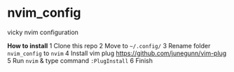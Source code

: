 # nvim_config
vicky nvim configuration

**How to install**
1 Clone this repo
2 Move to `~/.config/`
3 Rename folder `nvim_config` to `nvim`
4 Install vim plug https://github.com/junegunn/vim-plug
5 Run `nvim` & type command `:PlugInstall`
6 Finish
